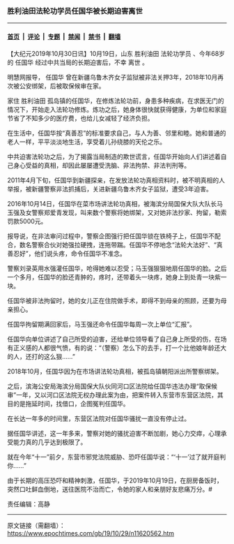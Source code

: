 ### 胜利油田法轮功学员任国华被长期迫害离世

---

#### [首页](../../../..?n11620562) &nbsp;|&nbsp; [评论](../../../../../epoch-comment?n11620562) &nbsp;|&nbsp; [专题](../../../../../epoch-special?n11620562) &nbsp;|&nbsp; [禁闻](../../../../../epoch-news?n11620562) &nbsp;|&nbsp; [禁书](../../../../../books?n11620562) &nbsp;|&nbsp; [翻墙](https://github.com/gfw-breaker/nogfw/blob/master/README.md?n11620562)


<div class="post_content" id="artbody" itemprop="articleBody">
 <!-- article content begin -->
 <p>
  【大纪元2019年10月30日讯】10月19日，山东
  <ok href="https://www.epochtimes.com/gb/tag/%E8%83%9C%E5%88%A9%E6%B2%B9%E7%94%B0.html">
   胜利油田
  </ok>
  <ok href="https://www.epochtimes.com/gb/tag/%E6%B3%95%E8%BD%AE%E5%8A%9F%E5%AD%A6%E5%91%98.html">
   法轮功学员
  </ok>
  、今年68岁的
  <ok href="https://www.epochtimes.com/gb/tag/%E4%BB%BB%E5%9B%BD%E5%8D%8E.html">
   任国华
  </ok>
  经过中共当局的长期迫害后，不幸
  <ok href="https://www.epochtimes.com/gb/tag/%E7%A6%BB%E4%B8%96.html">
   离世
  </ok>
  。
 </p>
 <p class="p2">
  <span class="s1">
   明慧网报导，
   <ok href="https://www.epochtimes.com/gb/tag/%E4%BB%BB%E5%9B%BD%E5%8D%8E.html">
    任国华
   </ok>
   曾在新疆乌鲁木齐女子监狱被非法关押3年，2018年10月再次被公安绑架，后被取保候审在家。
  </span>
 </p>
 <p class="p4">
  <span class="s1">
   家住
   <ok href="https://www.epochtimes.com/gb/tag/%E8%83%9C%E5%88%A9%E6%B2%B9%E7%94%B0.html">
    胜利油田
   </ok>
   孤岛镇的任国华，在修炼法轮功前，身患多种疾病，在求医无门的情况下，开始走入法轮功修炼。炼功之后，她身体很快就获得健康，为单位和家庭节省了不知多少的医疗费，也给儿女减轻了经济负担。
  </span>
 </p>
 <p class="p4">
  <span class="s1">
   在生活中，任国华按“真善忍”的标准要求自己，与人为善、邻里和睦。她和普通的老人一样，平平淡淡地生活，享受着儿孙绕膝的天伦之乐。
  </span>
 </p>
 <p class="p4">
  <span class="s1">
   中共迫害法轮功之后，为了揭露当局制造的欺世谎言，任国华开始向人们讲述着自己身心受益的真相，却因此屡屡遭受洗脑、非法拘禁、非法判刑等。
  </span>
 </p>
 <p class="p4">
  <span class="s1">
   2011年4月下旬，任国华到新疆探亲，在发放法轮功真相资料时，被不明真相的人举报，被新疆警察非法抓捕后，关进新疆乌鲁木齐女子监狱，遭受3年迫害。
  </span>
 </p>
 <p class="p4">
  <span class="s1">
   2016年10月14日，任国华在菜市场讲法轮功真相，被海滨分局国保大队大队长马玉强及女警察郑爱青发现，叫来数个警察将她绑架，又对她非法抄家、拘留，勒索罚款5000元。
  </span>
 </p>
 <p class="p4">
  <span class="s1">
   报导说，在非法审问过程中，警察企图强行把任国华锁在铁椅子上，任国华不配合，数名警察合伙对她强拉硬拽，连拖带踹。任国华不停地念“法轮大法好”、“真善忍好”，他们说头疼，命令任国华不准念。
  </span>
 </p>
 <p class="p4">
  <span class="s1">
   警察刘录英用水强灌任国华，呛得她难以忍受；马玉强狠狠地扇任国华的脸。之后一个多月，任国华的脸还青肿的，疼时，还带着头一块疼，她身上到处青一块紫一块。
  </span>
 </p>
 <p class="p4">
  <span class="s1">
   任国华被非法拘留时，她的女儿正在住院做手术，即得不到母亲的照顾，还要为母亲担心。
  </span>
 </p>
 <p class="p4">
  <span class="s1">
   任国华拘留期满回家后，马玉强还命令任国华每周一次上单位“汇报”。
  </span>
 </p>
 <p class="p4">
  <span class="s1">
   任国华向单位讲述了自己所受的迫害，还给单位领导看了自己身上所受的伤，在场有正义感的人都很气愤，有的说：“（警察）怎么下的去手，打一个比他娘年龄还大的人，还打的这么狠……”
  </span>
 </p>
 <p class="p4">
  <span class="s1">
   2018年10月，任国华因为在市场讲法轮功真相，被孤岛镇朝阳派出所警察绑架。
  </span>
 </p>
 <p class="p4">
  <span class="s1">
   之后，滨海公安局海滨分局国保大队伙同河口区法院给任国华违法办理“取保候审”一年，又以河口区法院无权办理此案为由，把案件转入东营市东营区法院，其目的是拖延时间，找借口，企图冤判任国华。
  </span>
 </p>
 <p class="p4">
  <span class="s1">
   在长达一年多的时间里，东营区法院对任国华骚扰一直没有停止过。
  </span>
 </p>
 <p class="p4">
  <span class="s1">
   据任国华讲述，这一年多来，警察对她的骚扰迫害不断加剧，她心力交瘁，心理承受能力真的几乎达到极限了。
  </span>
 </p>
 <p class="p4">
  <span class="s1">
   就在今年“十一”前夕，东营市邪党法院威胁、恐吓任国华说：“‘十一’过了就开庭判你……”
  </span>
 </p>
 <p class="p4">
  <span class="s1">
   由于长期的高压恐吓和精神刺激，任国华，于2019年10月19日，在厨房备饭时，突然口吐鲜血倒地，送往医院不治而亡，令她的家人和亲朋好友悲痛万分。#
  </span>
 </p>
 <p class="p4">
  责任编辑：高静
 </p>
 <!-- article content end -->
 <div id="below_article_ad">
 </div>
</div>


---

原文链接（需翻墙）：https://www.epochtimes.com/gb/19/10/29/n11620562.htm